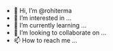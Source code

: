 - 👋 Hi, I’m @rohiterma
- 👀 I’m interested in ...
- 🌱 I’m currently learning ...
- 💞️ I’m looking to collaborate on ...
- 📫 How to reach me ...

<!---
rohiterma/rohiterma is a ✨ special ✨ repository because its `README.md` (this file) appears on your GitHub profile.
You can click the Preview link to take a look at your changes.
--->
